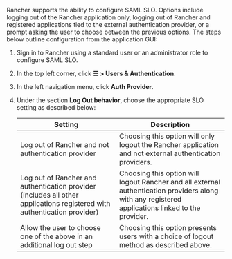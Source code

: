 Rancher supports the ability to configure SAML SLO. Options include logging out of the Rancher application only, logging out of Rancher and registered applications tied to the external authentication provider, or a prompt asking the user to choose between the previous options. The steps below outline configuration from the application GUI:

1. Sign in to Rancher using a standard user or an administrator role to configure SAML SLO.
1. In the top left corner, click **☰ > Users & Authentication**.
1. In the left navigation menu, click **Auth Provider**.
1. Under the section **Log Out behavior**, choose the appropriate SLO setting as described below:

    | Setting                   | Description                                                                   |
    | ------------------------- | ----------------------------------------------------------------------------- |
    | Log out of Rancher and not authentication provider | Choosing this option will only logout the Rancher application and not external authentication providers. |
    | Log out of Rancher and authentication provider (includes all other applications registered with authentication provider) | Choosing this option will logout Rancher and all external authentication providers along with any registered applications linked to the provider. |
    | Allow the user to choose one of the above in an additional log out step | Choosing this option presents users with a choice of logout method as described above. |
